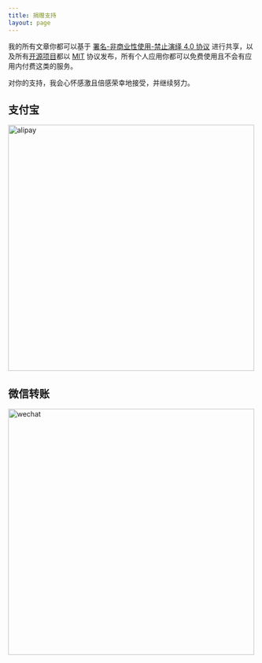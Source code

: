 ```yaml
---
title: 捐赠支持
layout: page
---
```


我的所有文章你都可以基于 [署名-非商业性使用-禁止演绎 4.0 协议](https://creativecommons.org/licenses/by-nc-nd/4.0/deed.zh) 进行共享，以及所有[开源项目](https://github.com/egoist)都以 [MIT](https://egoist.mit-license.org/) 协议发布，所有个人应用你都可以免费使用且不会有应用内付费这类的服务。

对你的支持，我会心怀感激且倍感荣幸地接受，并继续努力。

## <span>支付宝</span>

<img src="https://ooo.0o0.ooo/2016/12/01/584019687f4ce.jpg" alt="alipay" width="500">

## <span>微信转账</span>

<img src="https://ooo.0o0.ooo/2016/12/01/584019a396d10.jpg
" alt="wechat" width="500">
